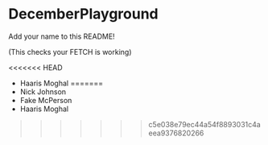 # DecemberPlayground

Add your name to this README!

(This checks your FETCH is working)

<<<<<<< HEAD
- Haaris Moghal
=======
- Nick Johnson
- Fake McPerson
- Haaris Moghal
>>>>>>> c5e038e79ec44a54f8893031c4aeea9376820266
